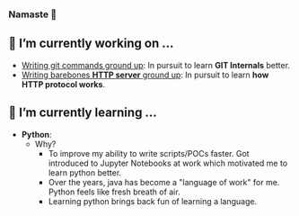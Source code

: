 ### Namaste 🙏



## 🔭 I’m currently working on ...
- [Writing git commands ground up](https://github.com/ajaypremshankar/py-git): In pursuit to learn **GIT Internals** better.
- [Writing barebones **HTTP server** ground up](https://github.com/ajaypremshankar/barebones-http-server): In pursuit to learn **how HTTP protocol works**.



## 🌱 I’m currently learning ...
- **Python**:
  - Why?
    -  To improve my ability to write scripts/POCs faster. Got introduced to Jupyter Notebooks at work which motivated me to learn python better.
    -  Over the years, java has become a "language of work" for me. Python feels like fresh breath of air.
    -  Learning python brings back fun of learning a language.

<!--
**ajaypremshankar/ajaypremshankar** is a ✨ _special_ ✨ repository because its `README.md` (this file) appears on your GitHub profile.

Here are some ideas to get you started:

- 🔭 I’m currently working on ...
- 🌱 I’m currently learning ...
- 👯 I’m looking to collaborate on ...
- 🤔 I’m looking for help with ...
- 💬 Ask me about ...
- 📫 How to reach me: ...
- 😄 Pronouns: ...
- ⚡ Fun fact: ...
-->

